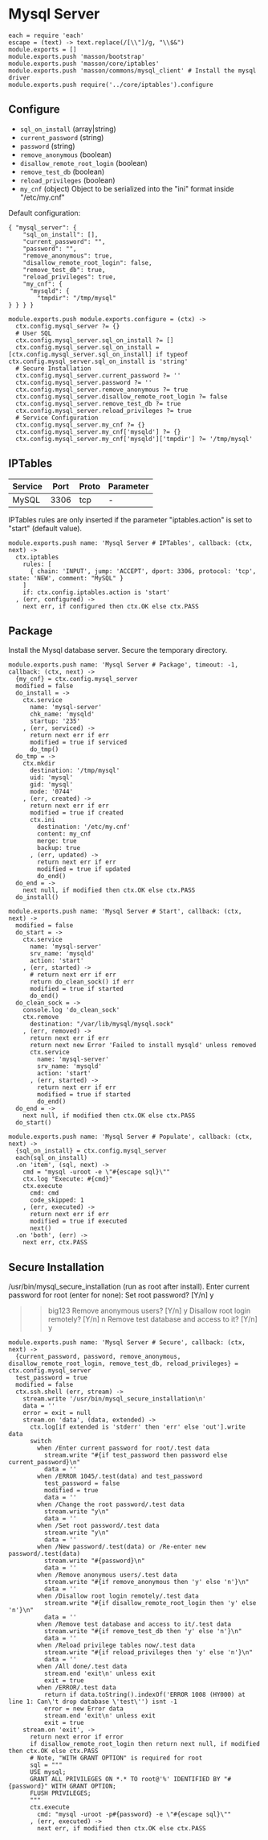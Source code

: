 
# Mysql Server

    each = require 'each'
    escape = (text) -> text.replace(/[\\"]/g, "\\$&")
    module.exports = []
    module.exports.push 'masson/bootstrap'
    module.exports.push 'masson/core/iptables'
    module.exports.push 'masson/commons/mysql_client' # Install the mysql driver
    module.exports.push require('../core/iptables').configure

## Configure


*   `sql_on_install` (array|string)
*   `current_password` (string)
*   `password` (string)
*   `remove_anonymous` (boolean)
*   `disallow_remote_root_login` (boolean)
*   `remove_test_db` (boolean)
*   `reload_privileges` (boolean)
*   `my_cnf` (object)
    Object to be serialized into the "ini" format inside "/etc/my.cnf"

Default configuration:

```
{ "mysql_server": {
    "sql_on_install": [],
    "current_password": "",
    "password": "",
    "remove_anonymous": true,
    "disallow_remote_root_login": false,
    "remove_test_db": true,
    "reload_privileges": true,
    "my_cnf": {
      "mysqld": {
        "tmpdir": "/tmp/mysql"
} } } }
```

    module.exports.push module.exports.configure = (ctx) ->
      ctx.config.mysql_server ?= {}
      # User SQL
      ctx.config.mysql_server.sql_on_install ?= []
      ctx.config.mysql_server.sql_on_install = [ctx.config.mysql_server.sql_on_install] if typeof ctx.config.mysql_server.sql_on_install is 'string'
      # Secure Installation
      ctx.config.mysql_server.current_password ?= ''
      ctx.config.mysql_server.password ?= ''
      ctx.config.mysql_server.remove_anonymous ?= true
      ctx.config.mysql_server.disallow_remote_root_login ?= false
      ctx.config.mysql_server.remove_test_db ?= true
      ctx.config.mysql_server.reload_privileges ?= true
      # Service Configuration
      ctx.config.mysql_server.my_cnf ?= {}
      ctx.config.mysql_server.my_cnf['mysqld'] ?= {}
      ctx.config.mysql_server.my_cnf['mysqld']['tmpdir'] ?= '/tmp/mysql'

## IPTables

| Service    | Port | Proto | Parameter |
|------------|------|-------|-----------|
| MySQL      | 3306 | tcp   | -         |


IPTables rules are only inserted if the parameter "iptables.action" is set to 
"start" (default value).

    module.exports.push name: 'Mysql Server # IPTables', callback: (ctx, next) ->
      ctx.iptables
        rules: [
          { chain: 'INPUT', jump: 'ACCEPT', dport: 3306, protocol: 'tcp', state: 'NEW', comment: "MySQL" }
        ]
        if: ctx.config.iptables.action is 'start'
      , (err, configured) ->
        next err, if configured then ctx.OK else ctx.PASS

## Package

Install the Mysql database server. Secure the temporary directory.

    module.exports.push name: 'Mysql Server # Package', timeout: -1, callback: (ctx, next) ->
      {my_cnf} = ctx.config.mysql_server
      modified = false
      do_install = ->
        ctx.service
          name: 'mysql-server'
          chk_name: 'mysqld'
          startup: '235'
        , (err, serviced) ->
          return next err if err
          modified = true if serviced
          do_tmp()
      do_tmp = ->
        ctx.mkdir
          destination: '/tmp/mysql'
          uid: 'mysql'
          gid: 'mysql'
          mode: '0744'
        , (err, created) ->
          return next err if err
          modified = true if created
          ctx.ini
            destination: '/etc/my.cnf'
            content: my_cnf
            merge: true
            backup: true
          , (err, updated) ->
            return next err if err
            modified = true if updated
            do_end()
      do_end = ->
        next null, if modified then ctx.OK else ctx.PASS
      do_install()

    module.exports.push name: 'Mysql Server # Start', callback: (ctx, next) ->
      modified = false
      do_start = ->
        ctx.service
          name: 'mysql-server'
          srv_name: 'mysqld'
          action: 'start'
        , (err, started) ->
          # return next err if err
          return do_clean_sock() if err
          modified = true if started
          do_end()
      do_clean_sock = ->
        console.log 'do_clean_sock'
        ctx.remove
          destination: "/var/lib/mysql/mysql.sock"
        , (err, removed) ->
          return next err if err
          return next new Error 'Failed to install mysqld' unless removed
          ctx.service
            name: 'mysql-server'
            srv_name: 'mysqld'
            action: 'start'
          , (err, started) ->
            return next err if err
            modified = true if started
            do_end()
      do_end = ->
        next null, if modified then ctx.OK else ctx.PASS
      do_start()

    module.exports.push name: 'Mysql Server # Populate', callback: (ctx, next) ->
      {sql_on_install} = ctx.config.mysql_server
      each(sql_on_install)
      .on 'item', (sql, next) ->
        cmd = "mysql -uroot -e \"#{escape sql}\""
        ctx.log "Execute: #{cmd}"
        ctx.execute
          cmd: cmd
          code_skipped: 1
        , (err, executed) ->
          return next err if err
          modified = true if executed
          next()
      .on 'both', (err) ->
        next err, ctx.PASS

## Secure Installation

/usr/bin/mysql_secure_installation (run as root after install).
Enter current password for root (enter for none):
Set root password? [Y/n] y
>> big123
Remove anonymous users? [Y/n] y
Disallow root login remotely? [Y/n] n
Remove test database and access to it? [Y/n] y

    module.exports.push name: 'Mysql Server # Secure', callback: (ctx, next) ->
      {current_password, password, remove_anonymous, disallow_remote_root_login, remove_test_db, reload_privileges} = ctx.config.mysql_server
      test_password = true
      modified = false
      ctx.ssh.shell (err, stream) ->
        stream.write '/usr/bin/mysql_secure_installation\n'
        data = ''
        error = exit = null
        stream.on 'data', (data, extended) ->
          ctx.log[if extended is 'stderr' then 'err' else 'out'].write data
          switch
            when /Enter current password for root/.test data
              stream.write "#{if test_password then password else current_password}\n"
              data = ''
            when /ERROR 1045/.test(data) and test_password
              test_password = false
              modified = true
              data = ''
            when /Change the root password/.test data
              stream.write "y\n"
              data = ''
            when /Set root password/.test data
              stream.write "y\n"
              data = ''
            when /New password/.test(data) or /Re-enter new password/.test(data)
              stream.write "#{password}\n"
              data = ''
            when /Remove anonymous users/.test data
              stream.write "#{if remove_anonymous then 'y' else 'n'}\n"
              data = ''
            when /Disallow root login remotely/.test data
              stream.write "#{if disallow_remote_root_login then 'y' else 'n'}\n"
              data = ''
            when /Remove test database and access to it/.test data
              stream.write "#{if remove_test_db then 'y' else 'n'}\n"
              data = ''
            when /Reload privilege tables now/.test data
              stream.write "#{if reload_privileges then 'y' else 'n'}\n"
              data = ''
            when /All done/.test data
              stream.end 'exit\n' unless exit
              exit = true
            when /ERROR/.test data
              return if data.toString().indexOf('ERROR 1008 (HY000) at line 1: Can\'t drop database \'test\'') isnt -1
              error = new Error data
              stream.end 'exit\n' unless exit
              exit = true
        stream.on 'exit', ->
          return next error if error
          if disallow_remote_root_login then return next null, if modified then ctx.OK else ctx.PASS
          # Note, "WITH GRANT OPTION" is required for root
          sql = """
          USE mysql;
          GRANT ALL PRIVILEGES ON *.* TO root@'%' IDENTIFIED BY "#{password}" WITH GRANT OPTION;
          FLUSH PRIVILEGES;
          """
          ctx.execute
            cmd: "mysql -uroot -p#{password} -e \"#{escape sql}\""
          , (err, executed) ->
            next err, if modified then ctx.OK else ctx.PASS

  


